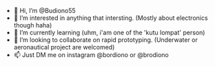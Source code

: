 - 👋 Hi, I’m @Budiono55
- 👀 I’m interested in anything that intersting. (Mostly about electronics though haha)
- 🌱 I’m currently learning (uhm, i'am one of the 'kutu lompat' person)
- 💞️ I’m looking to collaborate on rapid prototyping. (Underwater or aeronautical project are welcomed)
- 📫 Just DM me on instagram @bordiono or @brodiono

<!---
Budiono55/Budiono55 is a ✨ special ✨ repository because its `README.md` (this file) appears on your GitHub profile.
You can click the Preview link to take a look at your changes.
--->

